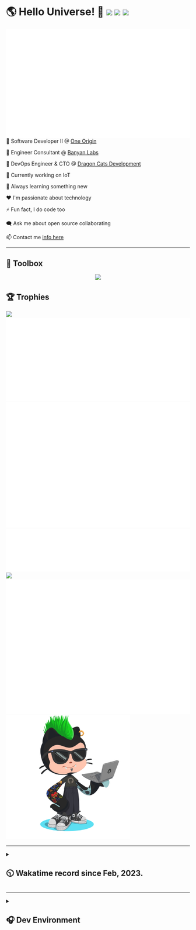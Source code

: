 <h1>🌎 Hello Universe! 👋
<img src='https://wakatime.com/badge/user/a61fe4dd-5464-48ee-825a-134d74f90884.svg?style=flat-square'>
<img src='https://api.visitorbadge.io/api/visitors?path=https%3A%2F%2Fgithub.com%2Fjmclain-origin&countColor=&style=flat-square' height='22'>
<img src='https://img.shields.io/github/followers/jmclain-origin?label=Followers&style=flat-square' height='22'>
</h1>

<img align='right' src='./assets/metrics.base.svg'>

💼 Software Developer II @ [One Origin](https://oneorigin.us/)

💼 Engineer Consultant @ [Banyan Labs](https://banyanlabs.io/)

💼 DevOps Engineer & CTO @ [Dragon Cats Development](https://DragonCats.dev/)

🔭 Currently working on IoT

🌱 Always learning something new

❤️ I'm passionate about technology

⚡ Fun fact, I do code too

🗨️ Ask me about open source collaborating

📫 Contact me [info here](https://www.joshmclain.com/#contact)

---

## 🧰 Toolbox

<p align="center">
  <a href="https://skillicons.dev">
    <img src="https://skillicons.dev/icons?i=md,html,css,js,regex,sass,tailwind,ts,react,styledcomponents,redux,next,gatsby,remix,nodejs,express,mongodb,jest,webpack,vite,rollup,docker,nginx,aws,heroku,vercel,netlify,linux,bash,powershell,vim,git,githubactions,github,gitlab,vscode,idea,maven,gradle,java,spring&theme=dark" />
  </a>
</p>

## 🏆 Trophies
>
<div align=''>
<img src='https://github-profile-trophy.vercel.app/?username=jmclain-origin&theme=darkhub&no-frame=true&margin-w=10' height='155'>
<img src='./assets/metrics.plugin.achievements.compact.svg'>
<img src='./assets/metrics.plugin.habits.charts.svg'>
</div>

<div align=''>
<img src='./assets/metrics.plugin.habits.facts.svg'>
<img src='https://streak-stats.demolab.com?user=jmclain-origin&theme=dark' width='340'>
<div>
</div>


<img src='./assets/metrics.plugin.wakatime.svg'>
<img src='./assets/octocat.png' width='340'>
<!-- <img src='./assets/metrics.plugin.code.svg'> -->
</div>

---

<details>
<summary>

## 🕥 Wakatime record since Feb, 2023.

</summary>

<!--START_SECTION:waka-->
![Code Time](http://img.shields.io/badge/Code%20Time-322%20hrs%2023%20mins-blue)

![Profile Views](http://img.shields.io/badge/Profile%20Views-7-blue)

**🐱 My GitHub Data** 

> 📦 129.8 kB Used in GitHub's Storage 
 > 
> 🏆 542 Contributions in the Year 2023
 > 
> 🚫 Not Opted to Hire
 > 
> 📜 19 Public Repositories 
 > 
> 🔑 25 Private Repositories 
 > 
**I'm an Early 🐤** 

```text
🌞 Morning                1314 commits        █████░░░░░░░░░░░░░░░░░░░░   21.67 % 
🌆 Daytime                2417 commits        ██████████░░░░░░░░░░░░░░░   39.86 % 
🌃 Evening                1607 commits        ███████░░░░░░░░░░░░░░░░░░   26.50 % 
🌙 Night                  726 commits         ███░░░░░░░░░░░░░░░░░░░░░░   11.97 % 
```
📅 **I'm Most Productive on Monday** 

```text
Monday                   1253 commits        █████░░░░░░░░░░░░░░░░░░░░   20.66 % 
Tuesday                  983 commits         ████░░░░░░░░░░░░░░░░░░░░░   16.21 % 
Wednesday                1194 commits        █████░░░░░░░░░░░░░░░░░░░░   19.69 % 
Thursday                 523 commits         ██░░░░░░░░░░░░░░░░░░░░░░░   08.62 % 
Friday                   845 commits         ███░░░░░░░░░░░░░░░░░░░░░░   13.93 % 
Saturday                 702 commits         ███░░░░░░░░░░░░░░░░░░░░░░   11.58 % 
Sunday                   564 commits         ██░░░░░░░░░░░░░░░░░░░░░░░   09.30 % 
```


📊 **This Week I Spent My Time On** 

```text
🕑︎ Time Zone: America/Phoenix

💬 Programming Languages: 
TypeScript               14 hrs 6 mins       ██████████░░░░░░░░░░░░░░░   40.89 % 
CSS                      7 hrs 35 mins       █████░░░░░░░░░░░░░░░░░░░░   21.99 % 
HTML                     6 hrs 10 mins       ████░░░░░░░░░░░░░░░░░░░░░   17.91 % 
Vue.js                   2 hrs 20 mins       ██░░░░░░░░░░░░░░░░░░░░░░░   06.81 % 
Markdown                 1 hr 25 mins        █░░░░░░░░░░░░░░░░░░░░░░░░   04.11 % 

🔥 Editors: 
IntelliJ                 28 hrs 42 mins      █████████████████████░░░░   83.18 % 
VS Code                  5 hrs 48 mins       ████░░░░░░░░░░░░░░░░░░░░░   16.82 % 

💻 Operating System: 
Mac                      33 hrs 9 mins       ████████████████████████░   96.09 % 
Windows                  1 hr                █░░░░░░░░░░░░░░░░░░░░░░░░   02.93 % 
Linux                    20 mins             ░░░░░░░░░░░░░░░░░░░░░░░░░   00.98 % 
```

**I Mostly Code in JavaScript** 

```text
JavaScript               26 repos            ████████████░░░░░░░░░░░░░   50.00 % 
TypeScript               15 repos            ███████░░░░░░░░░░░░░░░░░░   28.85 % 
HTML                     5 repos             ██░░░░░░░░░░░░░░░░░░░░░░░   09.62 % 
Vue                      1 repo              ░░░░░░░░░░░░░░░░░░░░░░░░░   01.92 % 
Java                     1 repo              ░░░░░░░░░░░░░░░░░░░░░░░░░   01.92 % 
```




 Last Updated on 09/05/2023 18:35:49 UTC
<!--END_SECTION:waka-->

</details>

---

<details>
<summary>

## 🎧 Dev Environment

</summary>

> ### _I'm not a player 🐱 I just code a lot..._
<div align='center'>
<img src='https://spotify-github-profile.vercel.app/api/view?uid=31knnovcfatt7mqmu6yaa5htulxi&cover_image=true&theme=default&show_offline=false&background_color=121212' width='420'>
<img src='https://spotify-recently-played-readme.vercel.app/api?user=31knnovcfatt7mqmu6yaa5htulxi&width=400&count=10'>
</div>
</details>


<!-- ## Memes

who doesn't love memes?

![obi one](./assets/unfilimar_obi.jpg) -->

<!-- <div align='center'>
<img src='https://www.data-card-for-spotify.com/api/card?user_id=31knnovcfatt7mqmu6yaa5htulxi&hide_playing=1&hide_recents=1&limit=10&custom_title=jmclain-origin%20Spotify%20Data'>
</div> -->
